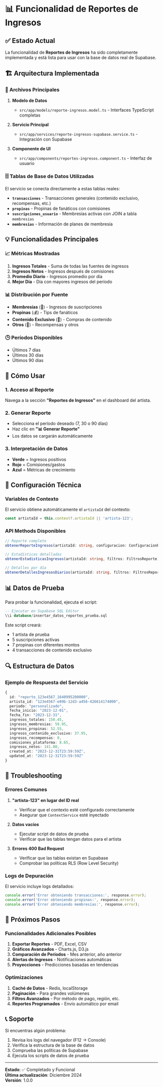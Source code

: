 # 📊 Funcionalidad de Reportes de Ingresos

## ✅ Estado Actual

La funcionalidad de **Reportes de Ingresos** ha sido completamente implementada y está lista para usar con la base de datos real de Supabase.

## 🏗️ Arquitectura Implementada

### 📁 Archivos Principales

1. **Modelo de Datos**
   - `src/app/models/reporte-ingresos.model.ts` - Interfaces TypeScript completas

2. **Servicio Principal**
   - `src/app/services/reporte-ingresos-supabase.service.ts` - Integración con Supabase

3. **Componente de UI**
   - `src/app/components/reportes-ingresos.component.ts` - Interfaz de usuario

### 🗄️ Tablas de Base de Datos Utilizadas

El servicio se conecta directamente a estas tablas reales:

- **`transacciones`** - Transacciones generales (contenido exclusivo, recompensas, etc.)
- **`propinas`** - Propinas de fanáticos con comisiones
- **`suscripciones_usuario`** - Membresías activas con JOIN a tabla `membresias`
- **`membresias`** - Información de planes de membresía

## 💡 Funcionalidades Principales

### 📈 Métricas Mostradas

1. **Ingresos Totales** - Suma de todas las fuentes de ingresos
2. **Ingresos Netos** - Ingresos después de comisiones 
3. **Promedio Diario** - Ingresos promedio por día
4. **Mejor Día** - Día con mayores ingresos del período

### 📊 Distribución por Fuente

- **Membresías** (👑) - Ingresos de suscripciones
- **Propinas** (💰) - Tips de fanáticos
- **Contenido Exclusivo** (🎵) - Compras de contenido
- **Otros** (🎁) - Recompensas y otros

### 🕒 Períodos Disponibles

- Últimos 7 días
- Últimos 30 días  
- Últimos 90 días

## 🚀 Cómo Usar

### 1. Acceso al Reporte

Navega a la sección **"Reportes de Ingresos"** en el dashboard del artista.

### 2. Generar Reporte

- Selecciona el período deseado (7, 30 o 90 días)
- Haz clic en **"📊 Generar Reporte"**
- Los datos se cargarán automáticamente

### 3. Interpretación de Datos

- **Verde** = Ingresos positivos
- **Rojo** = Comisiones/gastos
- **Azul** = Métricas de crecimiento

## 🔧 Configuración Técnica

### Variables de Contexto

El servicio obtiene automáticamente el `artistaId` del contexto:

```typescript
const artistaId = this.context?.artistaId || 'artista-123';
```

### API Methods Disponibles

```typescript
// Reporte completo
obtenerReporteIngresos(artistaId: string, configuracion: ConfiguracionReporte)

// Estadísticas detalladas  
obtenerEstadisticasIngresos(artistaId: string, filtros: FiltrosReporte)

// Detalles por día
obtenerDetallesIngresosDiarios(artistaId: string, filtros: FiltrosReporte)
```

## 📊 Datos de Prueba

Para probar la funcionalidad, ejecuta el script:

```sql
-- Ejecutar en Supabase SQL Editor
\\i database/insertar_datos_reportes_prueba.sql
```

Este script creará:
- 1 artista de prueba
- 5 suscripciones activas
- 7 propinas con diferentes montos
- 4 transacciones de contenido exclusivo

## 🔍 Estructura de Datos

### Ejemplo de Respuesta del Servicio

```typescript
{
  id: "reporte_123e4567_1640995200000",
  artista_id: "123e4567-e89b-12d3-a456-426614174000",
  periodo: "personalizado",
  fecha_inicio: "2023-12-01",
  fecha_fin: "2023-12-31",
  ingresos_totales: 150.45,
  ingresos_membresias: 59.95,
  ingresos_propinas: 52.55, 
  ingresos_contenido_exclusivo: 37.95,
  ingresos_recompensas: 0,
  comisiones_plataforma: 8.65,
  ingresos_netos: 141.80,
  created_at: "2023-12-31T23:59:59Z",
  updated_at: "2023-12-31T23:59:59Z"
}
```

## 🐛 Troubleshooting

### Errores Comunes

1. **"artista-123" en lugar del ID real**
   - Verificar que el contexto esté configurado correctamente
   - Asegurar que `ContextService` esté inyectado

2. **Datos vacíos**
   - Ejecutar script de datos de prueba
   - Verificar que las tablas tengan datos para el artista

3. **Errores 400 Bad Request**
   - Verificar que las tablas existan en Supabase
   - Comprobar las políticas RLS (Row Level Security)

### Logs de Depuración

El servicio incluye logs detallados:

```typescript
console.error('Error obteniendo transacciones:', response.error);
console.error('Error obteniendo propinas:', response.error);
console.error('Error obteniendo membresías:', response.error);
```

## 🎯 Próximos Pasos

### Funcionalidades Adicionales Posibles

1. **Exportar Reportes** - PDF, Excel, CSV
2. **Gráficos Avanzados** - Charts.js, D3.js  
3. **Comparación de Períodos** - Mes anterior, año anterior
4. **Alertas de Ingresos** - Notificaciones automáticas
5. **Proyecciones** - Predicciones basadas en tendencias

### Optimizaciones

1. **Caché de Datos** - Redis, localStorage
2. **Paginación** - Para grandes volúmenes
3. **Filtros Avanzados** - Por método de pago, región, etc.
4. **Reportes Programados** - Envío automático por email

## 📞 Soporte

Si encuentras algún problema:

1. Revisa los logs del navegador (F12 → Console)
2. Verifica la estructura de la base de datos
3. Comprueba las políticas de Supabase
4. Ejecuta los scripts de datos de prueba

---

**Estado**: ✅ Completado y Funcional  
**Última actualización**: Diciembre 2024  
**Versión**: 1.0.0
